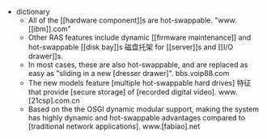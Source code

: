 - dictionary 
    - All of the [[hardware component]]s are hot-swappable. "www.[[ibm]].com"
    - Other RAS features include dynamic [[firmware maintenance]] and hot-swappable [[disk bay]]s 磁盘托架 for [[server]]s and [[I/O drawer]]s. 
    - In most cases, these are also hot-swappable, and are replaced as easy as "sliding in a new [dresser drawer]". bbs.voip88.com
    - The new models feature [multiple hot-swappable hard drives] 特征 that provide [secure storage] of [recorded digital video]. www.[21csp].com.cn
    - Based on the the OSGI dynamic modular support, making the system has highly dynamic and hot-swappable advantages compared to [traditional network applications]. www.[fabiao].net
